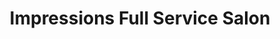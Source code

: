 ---
title: "Impressions Full Service Salon"
url: /renton/impressions-full-service-salon/
shop: beauty
---